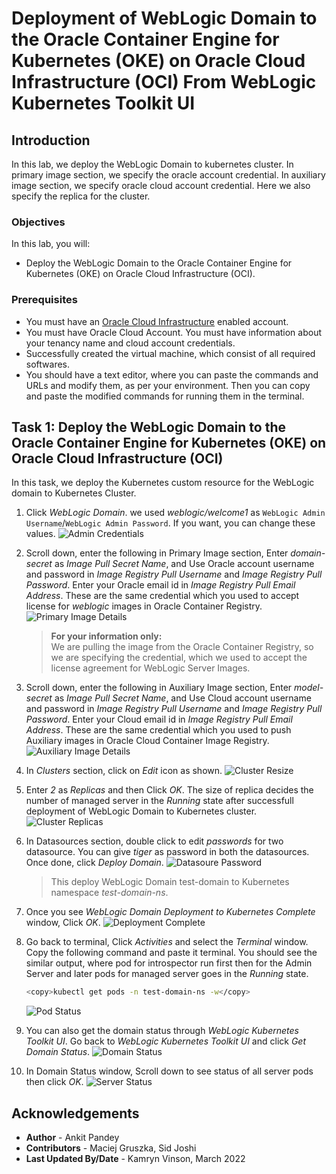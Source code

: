# Deployment of WebLogic Domain to the Oracle Container Engine for Kubernetes (OKE) on Oracle Cloud Infrastructure (OCI) From WebLogic Kubernetes Toolkit UI

## Introduction

In this lab, we deploy the WebLogic Domain to kubernetes cluster. In primary image section, we specify the oracle account credential. In auxiliary image section, we specify oracle cloud account credential. Here we also specify the replica for the cluster.

### Objectives

In this lab, you will:

* Deploy the WebLogic Domain to the Oracle Container Engine for Kubernetes (OKE) on Oracle Cloud Infrastructure (OCI).

### Prerequisites

* You must have an [Oracle Cloud Infrastructure](https://cloud.oracle.com/en_US/cloud-infrastructure) enabled account.
* You must have Oracle Cloud Account. You must have information about your tenancy name and cloud account credentials.
* Successfully created the virtual machine, which consist of all required softwares.
* You should have a text editor, where you can paste the commands and URLs and modify them, as per your environment. Then you can copy and paste the modified commands for running them in the terminal.

## Task 1: Deploy the WebLogic Domain to the Oracle Container Engine for Kubernetes (OKE) on Oracle Cloud Infrastructure (OCI)

In this task, we deploy the Kubernetes custom resource for the WebLogic domain to Kubernetes Cluster.

1. Click *WebLogic Domain*. we used *weblogic/welcome1* as `WebLogic Admin Username`/`WebLogic Admin Password`. If you want, you can change these values.
    ![Admin Credentials](images/AdminCredentials.png)


2. Scroll down, enter the following in Primary Image section, Enter *domain-secret* as *Image Pull Secret Name*, and Use Oracle account username and password in *Image Registry Pull Username* and *Image Registry Pull Password*. Enter your Oracle email id in *Image Registry Pull Email Address*. These are the same credential which you used to accept license for *weblogic* images in Oracle Container Registry.
    ![Primary Image Details](images/PrimaryImageDetails.png)
    > **For your information only:**<br>
    > We are pulling the image from the Oracle Container Registry, so we are specifying the credential, which we used to accept the license agreement for WebLogic Server Images.


3. Scroll down, enter the following in Auxiliary Image section, Enter *model-secret* as *Image Pull Secret Name*, and Use Cloud account username and password in *Image Registry Pull Username* and *Image Registry Pull Password*. Enter your Cloud email id in *Image Registry Pull Email Address*. These are the same credential which you used to push Auxiliary images in Oracle Cloud Container Image Registry.
    ![Auxiliary Image Details](images/AuxiliaryImageDetails.png)

4.  In *Clusters* section, click on *Edit* icon as shown.
    ![Cluster Resize](images/ClusterResize.png)

5. Enter *2* as *Replicas* and then Click *OK*. The size of replica decides the number of managed server in the *Running* state after successfull deployment of WebLogic Domain to Kubernetes cluster.
    ![Cluster Replicas](images/ClusterReplicas.png)

6. In Datasources section, double click to edit *passwords* for two datasource. You can give *tiger* as password in both the datasources. Once done, click *Deploy Domain*.
    ![Datasoure Password](images/DatasourcePassword.png)
    > This deploy WebLogic Domain test-domain to Kubernetes namespace *test-domain-ns*.

7. Once you see *WebLogic Domain Deployment to Kubernetes Complete* window, Click *OK*.
    ![Deployment Complete](images/DeploymentComplete.png)

8. Go back to terminal, Click *Activities* and select the *Terminal* window. Copy the following command and paste it terminal. You should see the similar output, where pod for introspector run first then for the Admin Server and later pods for managed server goes in the *Running* state.

    ````bash
    <copy>kubectl get pods -n test-domain-ns -w</copy>
    ````

    ![Pod Status](images/PodStatus.png)

9. You can also get the domain status through *WebLogic Kubernetes Toolkit UI*. Go back to *WebLogic Kubernetes Toolkit UI* and click *Get Domain Status*.
    ![Domain Status](images/DomainStatus.png)

10. In Domain Status window, Scroll down to see status of all server pods then click *OK*.
    ![Server Status](images/ServerStatus.png)


## Acknowledgements

* **Author** -  Ankit Pandey
* **Contributors** - Maciej Gruszka, Sid Joshi
* **Last Updated By/Date** - Kamryn Vinson, March 2022